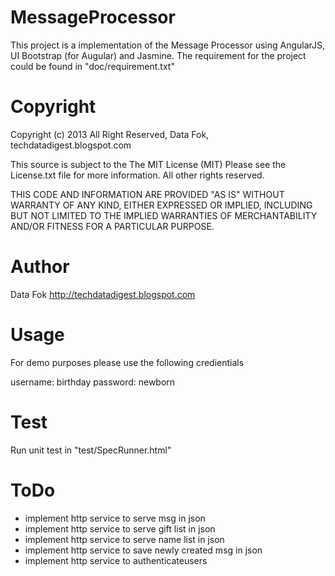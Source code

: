 MessageProcessor
================
This project is a implementation of the Message Processor using AngularJS, UI Bootstrap (for Augular) and Jasmine. The requirement for the project could be found in "doc/requirement.txt"

Copyright
================
Copyright (c) 2013 All Right Reserved, Data Fok, techdatadigest.blogspot.com

This source is subject to the The MIT License (MIT)
Please see the License.txt file for more information.
All other rights reserved.

THIS CODE AND INFORMATION ARE PROVIDED "AS IS" WITHOUT WARRANTY OF ANY 
KIND, EITHER EXPRESSED OR IMPLIED, INCLUDING BUT NOT LIMITED TO THE
IMPLIED WARRANTIES OF MERCHANTABILITY AND/OR FITNESS FOR A
PARTICULAR PURPOSE.

Author
================
Data Fok http://techdatadigest.blogspot.com

Usage
================
For demo purposes please use the following credientials

username: birthday
password: newborn

Test
================
Run unit test in "test/SpecRunner.html"


ToDo
================
- implement http service to serve msg in json
- implement http service to serve gift list in json
- implement http service to serve name list in json
- implement http service to save newly created msg in json
- implement http service to authenticateusers
